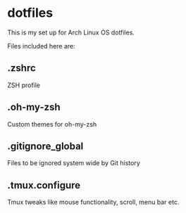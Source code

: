 # dotfiles

This is  my set up for Arch Linux OS dotfiles.

Files included here are:

.zshrc
------
ZSH profile

.oh-my-zsh
----------
Custom themes for oh-my-zsh

.gitignore_global
-----------------
Files to be ignored system wide by Git history

.tmux.configure
---------------
Tmux tweaks like mouse functionality, scroll, menu bar etc.
